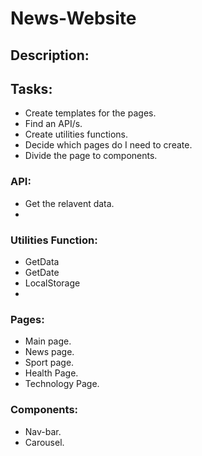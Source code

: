 # News-Website

## Description:

## Tasks:
* Create templates for the pages.
* Find an API/s.
* Create utilities functions.
* Decide which pages do I need to create.
* Divide the page to components.

### API:
* Get the relavent data.
*

### Utilities Function:
* GetData
* GetDate
* LocalStorage
*

### Pages:
* Main page.
* News page.
* Sport page.
* Health Page.
* Technology Page.


### Components:
* Nav-bar.
* Carousel.